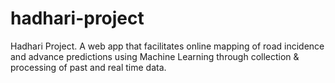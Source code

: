 # hadhari-project
Hadhari Project. A web app that facilitates online mapping of road incidence and advance predictions using Machine Learning through collection &amp; processing of past and real time data.
